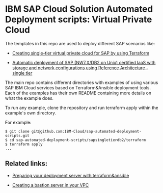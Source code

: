 # IBM SAP Cloud Solution Automated Deployment scripts: Virtual Private Cloud

The templates in this repo are used to deploy different SAP scenarios like:

- [Creating single-tier virtual private cloud for SAP by using Terraform](https://github.com/IBM-Cloud/sap-automated-deployment-scripts/tree/master/sapsingletiervpc)

- [Automatic deployment of SAP (NW7.X/DB2 on Unix) certified IaaS with storage and network configurations using Reference Architecture - single tier](https://github.com/IBM-Cloud/sap-automated-deployment-scripts/tree/master/sapsingletierdb2)


The main repo contains different directories with examples of using various SAP IBM Cloud services based on  Terraform&Ansible deployment tools.  Each of the examples has their own README containing more details on what the example does.

To run any example, clone the repository and run terraform apply within the example's own directory.

For example:
```
$ git clone git@github.com:IBM-Cloud/sap-automated-deployment-scripts.git
$ cd sap-automated-deployment-scripts/sapsingletierdb2/terraform
$ terraform apply
...
```

## Related links:

- [Preparing your deployment server with terraform&ansible](https://github.com/IBM-Cloud/terraform-provider-ibm)

- [Creating a bastion server in your VPC](https://github.com/IBM-Cloud/vpc-tutorials/tree/master/vpc-secure-management-bastion-server)
